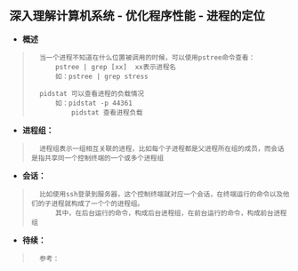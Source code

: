 ## 深入理解计算机系统 - 优化程序性能 - 进程的定位
- **概述**
>       当一个进程不知道在什么位置被调用的时候，可以使用pstree命令查看：
>           pstree | grep [xx]  xx表示进程名
>           如：pstree | grep stress
>
>       pidstat 可以查看进程的负载情况
>           如：pidstat -p 44361
>               pidstat 查看进程负载
>

- **进程组：**
>       进程组表示一组相互关联的进程，比如每个子进程都是父进程所在组的成员，而会话是指共享同一个控制终端的一个或多个进程组
>

- **会话：**
>       比如使用ssh登录到服务器，这个控制终端就对应一个会话，在终端运行的命令以及他们的子进程就构成了一个个的进程组。
>           其中，在后台运行的命令，构成后台进程组，在前台运行的命令，构成前台进程组
>
>
>
>
>
>
>
>
>
>
>
>
>
>
>
>

- **待续：**
>       参考：
>
>
>
>
>
>
>
>
>
>
>
>
>
>
>
>
>
>
>
>
>
>
>
>
>
>
>
>
>
>
>
>
